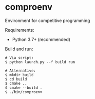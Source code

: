 # comproenv
Environment for competitive programming

Requirements:
- Python 3.7+ (recommended)

Build and run:

```console
# Via script:
$ python launch.py --f build run

# Alternative:
$ mkdir build
$ cd build
$ cmake ..
$ cmake --build .
$ ./bin/comproenv
```
